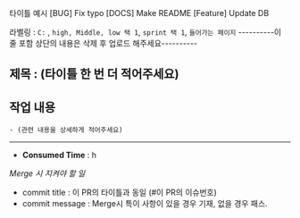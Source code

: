 타이틀 예시 [BUG] Fix typo 
         [DOCS] Make README
         [Feature] Update DB

라벨링 : ```C:``` , ```high, Middle, low 택 1```, ```sprint 택 1```, ```들어가는 페이지```
----------이 줄 포함 상단의 내용은 삭제 후 업로드 해주세요----------

## 제목 : (타이틀 한 번 더 적어주세요)

## 작업 내용
    - (관련 내용을 상세하게 적어주세요)

***

* **Consumed Time** : h

*Merge 시 지켜야 할 일*
 - commit title : 이 PR의 타이틀과 동일 (#이 PR의 이슈번호)
 - commit message : Merge시 특이 사항이 있을 경우 기재, 없을 경우 패스.